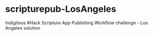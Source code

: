 # scripturepub-LosAngeles
Indigitous #Hack Scripture App Publishing Workflow challenge - Los Angeles solution
